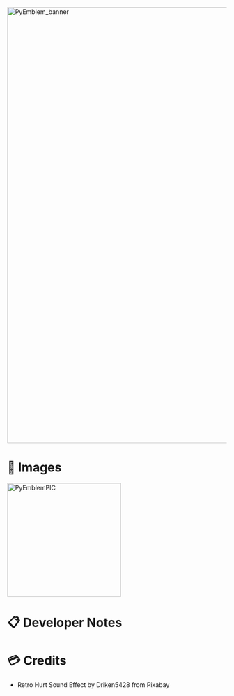 <img width="1000" alt="PyEmblem_banner" src="https://github.com/user-attachments/assets/7a19eb1d-0686-4781-ba92-539ce7a74e8a" />

# 📸 Images
<img width="261" alt="PyEmblemPIC" src="https://github.com/user-attachments/assets/08142637-b9e2-442a-90bf-b598776a26b1" />

# 📋 Developer Notes

# 💳 Credits
- Retro Hurt Sound Effect by Driken5428 from Pixabay 
